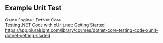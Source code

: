 ## Example Unit Test
Game Engine : DotNet Core </br>
Testing .NET Code with xUnit.net: Getting Started </br>
https://app.pluralsight.com/library/courses/dotnet-core-testing-code-xunit-dotnet-getting-started
